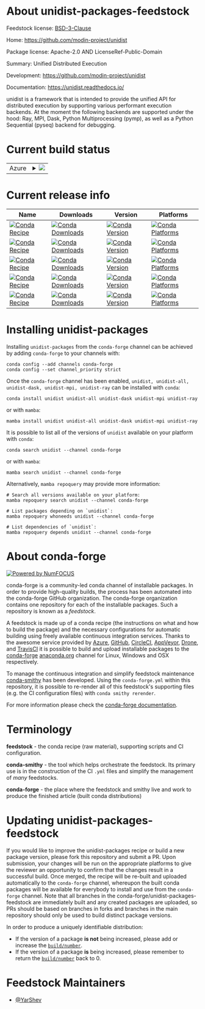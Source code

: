 About unidist-packages-feedstock
================================

Feedstock license: [BSD-3-Clause](https://github.com/conda-forge/unidist-packages-feedstock/blob/main/LICENSE.txt)

Home: https://github.com/modin-project/unidist

Package license: Apache-2.0 AND LicenseRef-Public-Domain

Summary: Unified Distributed Execution

Development: https://github.com/modin-project/unidist

Documentation: https://unidist.readthedocs.io/

unidist is a framework that is intended to provide the unified API
for distributed execution by supporting various performant execution backends.
At the moment the following backends are supported under the hood:
Ray, MPI, Dask, Python Multiprocessing (pymp), as well as a Python Sequential (pyseq) backend for debugging.


Current build status
====================


<table>
    
  <tr>
    <td>Azure</td>
    <td>
      <details>
        <summary>
          <a href="https://dev.azure.com/conda-forge/feedstock-builds/_build/latest?definitionId=15382&branchName=main">
            <img src="https://dev.azure.com/conda-forge/feedstock-builds/_apis/build/status/unidist-packages-feedstock?branchName=main">
          </a>
        </summary>
        <table>
          <thead><tr><th>Variant</th><th>Status</th></tr></thead>
          <tbody><tr>
              <td>linux_64_python3.10.____cpython</td>
              <td>
                <a href="https://dev.azure.com/conda-forge/feedstock-builds/_build/latest?definitionId=15382&branchName=main">
                  <img src="https://dev.azure.com/conda-forge/feedstock-builds/_apis/build/status/unidist-packages-feedstock?branchName=main&jobName=linux&configuration=linux%20linux_64_python3.10.____cpython" alt="variant">
                </a>
              </td>
            </tr><tr>
              <td>linux_64_python3.11.____cpython</td>
              <td>
                <a href="https://dev.azure.com/conda-forge/feedstock-builds/_build/latest?definitionId=15382&branchName=main">
                  <img src="https://dev.azure.com/conda-forge/feedstock-builds/_apis/build/status/unidist-packages-feedstock?branchName=main&jobName=linux&configuration=linux%20linux_64_python3.11.____cpython" alt="variant">
                </a>
              </td>
            </tr><tr>
              <td>linux_64_python3.8.____cpython</td>
              <td>
                <a href="https://dev.azure.com/conda-forge/feedstock-builds/_build/latest?definitionId=15382&branchName=main">
                  <img src="https://dev.azure.com/conda-forge/feedstock-builds/_apis/build/status/unidist-packages-feedstock?branchName=main&jobName=linux&configuration=linux%20linux_64_python3.8.____cpython" alt="variant">
                </a>
              </td>
            </tr><tr>
              <td>linux_64_python3.9.____cpython</td>
              <td>
                <a href="https://dev.azure.com/conda-forge/feedstock-builds/_build/latest?definitionId=15382&branchName=main">
                  <img src="https://dev.azure.com/conda-forge/feedstock-builds/_apis/build/status/unidist-packages-feedstock?branchName=main&jobName=linux&configuration=linux%20linux_64_python3.9.____cpython" alt="variant">
                </a>
              </td>
            </tr><tr>
              <td>osx_64_python3.10.____cpython</td>
              <td>
                <a href="https://dev.azure.com/conda-forge/feedstock-builds/_build/latest?definitionId=15382&branchName=main">
                  <img src="https://dev.azure.com/conda-forge/feedstock-builds/_apis/build/status/unidist-packages-feedstock?branchName=main&jobName=osx&configuration=osx%20osx_64_python3.10.____cpython" alt="variant">
                </a>
              </td>
            </tr><tr>
              <td>osx_64_python3.11.____cpython</td>
              <td>
                <a href="https://dev.azure.com/conda-forge/feedstock-builds/_build/latest?definitionId=15382&branchName=main">
                  <img src="https://dev.azure.com/conda-forge/feedstock-builds/_apis/build/status/unidist-packages-feedstock?branchName=main&jobName=osx&configuration=osx%20osx_64_python3.11.____cpython" alt="variant">
                </a>
              </td>
            </tr><tr>
              <td>osx_64_python3.8.____cpython</td>
              <td>
                <a href="https://dev.azure.com/conda-forge/feedstock-builds/_build/latest?definitionId=15382&branchName=main">
                  <img src="https://dev.azure.com/conda-forge/feedstock-builds/_apis/build/status/unidist-packages-feedstock?branchName=main&jobName=osx&configuration=osx%20osx_64_python3.8.____cpython" alt="variant">
                </a>
              </td>
            </tr><tr>
              <td>osx_64_python3.9.____cpython</td>
              <td>
                <a href="https://dev.azure.com/conda-forge/feedstock-builds/_build/latest?definitionId=15382&branchName=main">
                  <img src="https://dev.azure.com/conda-forge/feedstock-builds/_apis/build/status/unidist-packages-feedstock?branchName=main&jobName=osx&configuration=osx%20osx_64_python3.9.____cpython" alt="variant">
                </a>
              </td>
            </tr><tr>
              <td>win_64_python3.10.____cpython</td>
              <td>
                <a href="https://dev.azure.com/conda-forge/feedstock-builds/_build/latest?definitionId=15382&branchName=main">
                  <img src="https://dev.azure.com/conda-forge/feedstock-builds/_apis/build/status/unidist-packages-feedstock?branchName=main&jobName=win&configuration=win%20win_64_python3.10.____cpython" alt="variant">
                </a>
              </td>
            </tr><tr>
              <td>win_64_python3.11.____cpython</td>
              <td>
                <a href="https://dev.azure.com/conda-forge/feedstock-builds/_build/latest?definitionId=15382&branchName=main">
                  <img src="https://dev.azure.com/conda-forge/feedstock-builds/_apis/build/status/unidist-packages-feedstock?branchName=main&jobName=win&configuration=win%20win_64_python3.11.____cpython" alt="variant">
                </a>
              </td>
            </tr><tr>
              <td>win_64_python3.8.____cpython</td>
              <td>
                <a href="https://dev.azure.com/conda-forge/feedstock-builds/_build/latest?definitionId=15382&branchName=main">
                  <img src="https://dev.azure.com/conda-forge/feedstock-builds/_apis/build/status/unidist-packages-feedstock?branchName=main&jobName=win&configuration=win%20win_64_python3.8.____cpython" alt="variant">
                </a>
              </td>
            </tr><tr>
              <td>win_64_python3.9.____cpython</td>
              <td>
                <a href="https://dev.azure.com/conda-forge/feedstock-builds/_build/latest?definitionId=15382&branchName=main">
                  <img src="https://dev.azure.com/conda-forge/feedstock-builds/_apis/build/status/unidist-packages-feedstock?branchName=main&jobName=win&configuration=win%20win_64_python3.9.____cpython" alt="variant">
                </a>
              </td>
            </tr>
          </tbody>
        </table>
      </details>
    </td>
  </tr>
</table>

Current release info
====================

| Name | Downloads | Version | Platforms |
| --- | --- | --- | --- |
| [![Conda Recipe](https://img.shields.io/badge/recipe-unidist-green.svg)](https://anaconda.org/conda-forge/unidist) | [![Conda Downloads](https://img.shields.io/conda/dn/conda-forge/unidist.svg)](https://anaconda.org/conda-forge/unidist) | [![Conda Version](https://img.shields.io/conda/vn/conda-forge/unidist.svg)](https://anaconda.org/conda-forge/unidist) | [![Conda Platforms](https://img.shields.io/conda/pn/conda-forge/unidist.svg)](https://anaconda.org/conda-forge/unidist) |
| [![Conda Recipe](https://img.shields.io/badge/recipe-unidist--all-green.svg)](https://anaconda.org/conda-forge/unidist-all) | [![Conda Downloads](https://img.shields.io/conda/dn/conda-forge/unidist-all.svg)](https://anaconda.org/conda-forge/unidist-all) | [![Conda Version](https://img.shields.io/conda/vn/conda-forge/unidist-all.svg)](https://anaconda.org/conda-forge/unidist-all) | [![Conda Platforms](https://img.shields.io/conda/pn/conda-forge/unidist-all.svg)](https://anaconda.org/conda-forge/unidist-all) |
| [![Conda Recipe](https://img.shields.io/badge/recipe-unidist--dask-green.svg)](https://anaconda.org/conda-forge/unidist-dask) | [![Conda Downloads](https://img.shields.io/conda/dn/conda-forge/unidist-dask.svg)](https://anaconda.org/conda-forge/unidist-dask) | [![Conda Version](https://img.shields.io/conda/vn/conda-forge/unidist-dask.svg)](https://anaconda.org/conda-forge/unidist-dask) | [![Conda Platforms](https://img.shields.io/conda/pn/conda-forge/unidist-dask.svg)](https://anaconda.org/conda-forge/unidist-dask) |
| [![Conda Recipe](https://img.shields.io/badge/recipe-unidist--mpi-green.svg)](https://anaconda.org/conda-forge/unidist-mpi) | [![Conda Downloads](https://img.shields.io/conda/dn/conda-forge/unidist-mpi.svg)](https://anaconda.org/conda-forge/unidist-mpi) | [![Conda Version](https://img.shields.io/conda/vn/conda-forge/unidist-mpi.svg)](https://anaconda.org/conda-forge/unidist-mpi) | [![Conda Platforms](https://img.shields.io/conda/pn/conda-forge/unidist-mpi.svg)](https://anaconda.org/conda-forge/unidist-mpi) |
| [![Conda Recipe](https://img.shields.io/badge/recipe-unidist--ray-green.svg)](https://anaconda.org/conda-forge/unidist-ray) | [![Conda Downloads](https://img.shields.io/conda/dn/conda-forge/unidist-ray.svg)](https://anaconda.org/conda-forge/unidist-ray) | [![Conda Version](https://img.shields.io/conda/vn/conda-forge/unidist-ray.svg)](https://anaconda.org/conda-forge/unidist-ray) | [![Conda Platforms](https://img.shields.io/conda/pn/conda-forge/unidist-ray.svg)](https://anaconda.org/conda-forge/unidist-ray) |

Installing unidist-packages
===========================

Installing `unidist-packages` from the `conda-forge` channel can be achieved by adding `conda-forge` to your channels with:

```
conda config --add channels conda-forge
conda config --set channel_priority strict
```

Once the `conda-forge` channel has been enabled, `unidist, unidist-all, unidist-dask, unidist-mpi, unidist-ray` can be installed with `conda`:

```
conda install unidist unidist-all unidist-dask unidist-mpi unidist-ray
```

or with `mamba`:

```
mamba install unidist unidist-all unidist-dask unidist-mpi unidist-ray
```

It is possible to list all of the versions of `unidist` available on your platform with `conda`:

```
conda search unidist --channel conda-forge
```

or with `mamba`:

```
mamba search unidist --channel conda-forge
```

Alternatively, `mamba repoquery` may provide more information:

```
# Search all versions available on your platform:
mamba repoquery search unidist --channel conda-forge

# List packages depending on `unidist`:
mamba repoquery whoneeds unidist --channel conda-forge

# List dependencies of `unidist`:
mamba repoquery depends unidist --channel conda-forge
```


About conda-forge
=================

[![Powered by
NumFOCUS](https://img.shields.io/badge/powered%20by-NumFOCUS-orange.svg?style=flat&colorA=E1523D&colorB=007D8A)](https://numfocus.org)

conda-forge is a community-led conda channel of installable packages.
In order to provide high-quality builds, the process has been automated into the
conda-forge GitHub organization. The conda-forge organization contains one repository
for each of the installable packages. Such a repository is known as a *feedstock*.

A feedstock is made up of a conda recipe (the instructions on what and how to build
the package) and the necessary configurations for automatic building using freely
available continuous integration services. Thanks to the awesome service provided by
[Azure](https://azure.microsoft.com/en-us/services/devops/), [GitHub](https://github.com/),
[CircleCI](https://circleci.com/), [AppVeyor](https://www.appveyor.com/),
[Drone](https://cloud.drone.io/welcome), and [TravisCI](https://travis-ci.com/)
it is possible to build and upload installable packages to the
[conda-forge](https://anaconda.org/conda-forge) [anaconda.org](https://anaconda.org/)
channel for Linux, Windows and OSX respectively.

To manage the continuous integration and simplify feedstock maintenance
[conda-smithy](https://github.com/conda-forge/conda-smithy) has been developed.
Using the ``conda-forge.yml`` within this repository, it is possible to re-render all of
this feedstock's supporting files (e.g. the CI configuration files) with ``conda smithy rerender``.

For more information please check the [conda-forge documentation](https://conda-forge.org/docs/).

Terminology
===========

**feedstock** - the conda recipe (raw material), supporting scripts and CI configuration.

**conda-smithy** - the tool which helps orchestrate the feedstock.
                   Its primary use is in the construction of the CI ``.yml`` files
                   and simplify the management of *many* feedstocks.

**conda-forge** - the place where the feedstock and smithy live and work to
                  produce the finished article (built conda distributions)


Updating unidist-packages-feedstock
===================================

If you would like to improve the unidist-packages recipe or build a new
package version, please fork this repository and submit a PR. Upon submission,
your changes will be run on the appropriate platforms to give the reviewer an
opportunity to confirm that the changes result in a successful build. Once
merged, the recipe will be re-built and uploaded automatically to the
`conda-forge` channel, whereupon the built conda packages will be available for
everybody to install and use from the `conda-forge` channel.
Note that all branches in the conda-forge/unidist-packages-feedstock are
immediately built and any created packages are uploaded, so PRs should be based
on branches in forks and branches in the main repository should only be used to
build distinct package versions.

In order to produce a uniquely identifiable distribution:
 * If the version of a package **is not** being increased, please add or increase
   the [``build/number``](https://docs.conda.io/projects/conda-build/en/latest/resources/define-metadata.html#build-number-and-string).
 * If the version of a package **is** being increased, please remember to return
   the [``build/number``](https://docs.conda.io/projects/conda-build/en/latest/resources/define-metadata.html#build-number-and-string)
   back to 0.

Feedstock Maintainers
=====================

* [@YarShev](https://github.com/YarShev/)

